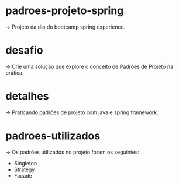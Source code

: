 # padroes-projeto-spring
-> Projeto da dio do bootcamp spring experience.

# desafio
-> Crie uma solução que explore o conceito de Padrões de Projeto na prática. 

# detalhes
-> Praticando padrões de projeto com java e spring framework.

# padroes-utilizados
-> Os padrões utilizados no projeto foram os seguintes:

- Singleton
- Strategy
- Facade 
